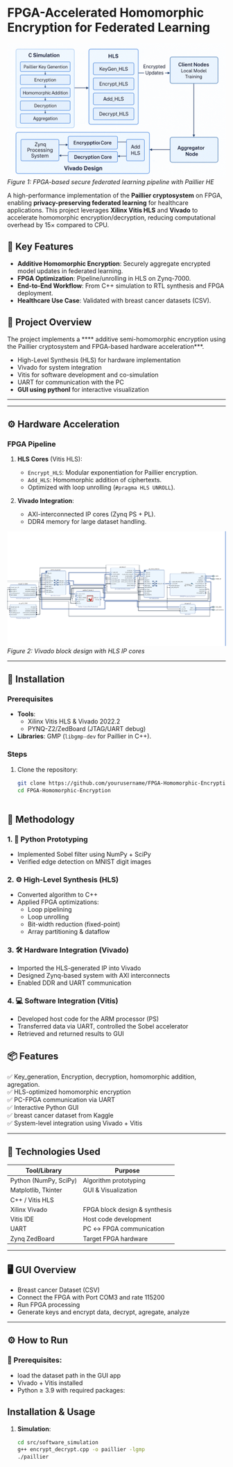 # FPGA-Accelerated Homomorphic Encryption for Federated Learning

![System Architecture](image/image2.png)  
*Figure 1: FPGA-based secure federated learning pipeline with Paillier HE*

A high-performance implementation of the **Paillier cryptosystem** on FPGA, enabling **privacy-preserving federated learning** for healthcare applications. This project leverages **Xilinx Vitis HLS** and **Vivado** to accelerate homomorphic encryption/decryption, reducing computational overhead by 15× compared to CPU.

## 🚀 Key Features
- **Additive Homomorphic Encryption**: Securely aggregate encrypted model updates in federated learning.
- **FPGA Optimization**: Pipeline/unrolling in HLS  on Zynq-7000.
- **End-to-End Workflow**: From C++ simulation to RTL synthesis and FPGA deployment.
- **Healthcare Use Case**: Validated with breast cancer datasets (CSV).


## 🧠 Project Overview

The project implements a **** additive semi-homomorphic encryption using the Paillier cryptosystem and FPGA-based hardware acceleration***.
- High-Level Synthesis (HLS) for hardware implementation
- Vivado for system integration
- Vitis for software development and co-simulation
- UART for communication with the PC
- **GUI using pythonI** for interactive visualization

---

---

## ⚙️ Hardware Acceleration
### FPGA Pipeline
1. **HLS Cores** (Vitis HLS):
   - `Encrypt_HLS`: Modular exponentiation for Paillier encryption.
   - `Add_HLS`: Homomorphic addition of ciphertexts.
   - Optimized with loop unrolling (`#pragma HLS UNROLL`).

2. **Vivado Integration**:
   - AXI-interconnected IP cores (Zynq PS + PL).
   - DDR4 memory for large dataset handling.

![FPGA Design](image/hardware.png)  
*Figure 2: Vivado block design with HLS IP cores*

---

## 🔧 Installation
### Prerequisites
- **Tools**:
  - Xilinx Vitis HLS & Vivado 2022.2
  - PYNQ-Z2/ZedBoard (JTAG/UART debug)
- **Libraries**: GMP (`libgmp-dev` for Paillier in C++).

### Steps
1. Clone the repository:
   ```bash
   git clone https://github.com/yourusername/FPGA-Homomorphic-Encryption.git
   cd FPGA-Homomorphic-Encryption



## 🧪 Methodology

### 1. 🧪 **Python Prototyping**
- Implemented Sobel filter using NumPy + SciPy
- Verified edge detection on MNIST digit images

### 2. ⚙️ **High-Level Synthesis (HLS)**
- Converted algorithm to C++
- Applied FPGA optimizations:
  - Loop pipelining
  - Loop unrolling
  - Bit-width reduction (fixed-point)
  - Array partitioning & dataflow

### 3. 🛠️ **Hardware Integration (Vivado)**
- Imported the HLS-generated IP into Vivado
- Designed Zynq-based system with AXI interconnects
- Enabled DDR and UART communication

### 4. 💻 **Software Integration (Vitis)**
- Developed host code for the ARM processor (PS)
- Transferred data via UART, controlled the Sobel accelerator
- Retrieved and returned results to GUI


## 📦 Features

✅ Key_generation, Encryption, decryption, homomorphic addition, agregation.  
✅ HLS-optimized homomorphic encryption  
✅ PC-FPGA communication via UART  
✅ Interactive Python GUI  
✅ breast cancer dataset from Kaggle  
✅ System-level integration using Vivado + Vitis  

---

## 🔬 Technologies Used

| Tool/Library         | Purpose                          |
|----------------------|----------------------------------|
| Python (NumPy, SciPy)| Algorithm prototyping            |
| Matplotlib, Tkinter  | GUI & Visualization              |
| C++ / Vitis HLS      |    |
| Xilinx Vivado        | FPGA block design & synthesis    |
| Vitis IDE            | Host code development            |
| UART                 | PC ↔ FPGA communication          |
| Zynq ZedBoard        | Target FPGA hardware             |

---

## 🖥️ GUI Overview

- Breast cancer Dataset (CSV)
- Connect the FPGA with Port COM3 and rate 115200
- Run FPGA processing
- Generate keys and encrypt data, decrypt, agregate, analyze


---

## ⚙️ How to Run

### 💾 Prerequisites:
- load the dataset path in the GUI app
- Vivado + Vitis installed
- Python ≥ 3.9 with required packages:

## Installation & Usage
1. **Simulation**:  
   ```bash
   cd src/software_simulation
   g++ encrypt_decrypt.cpp -o paillier -lgmp
   ./paillier
